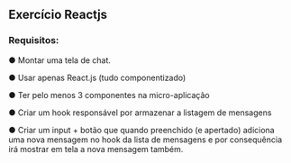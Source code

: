 ## Exercício Reactjs

### Requisitos: 

● Montar uma tela de chat.

● Usar apenas React.js (tudo componentizado)

● Ter pelo menos 3 componentes na micro-aplicação

● Criar um hook responsável por armazenar a listagem de mensagens

● Criar um input + botão que quando preenchido (e apertado) adiciona uma nova mensagem no
hook da lista de mensagens e por consequência irá mostrar em tela a nova mensagem também.


